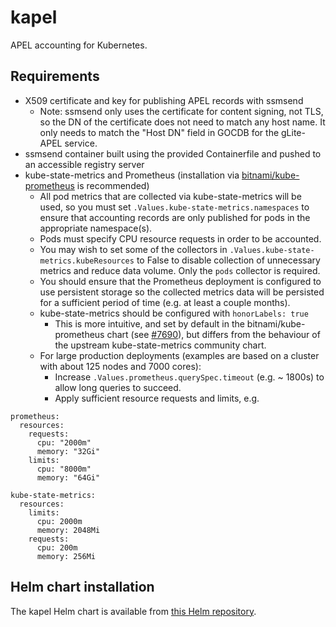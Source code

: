# kapel
APEL accounting for Kubernetes.

## Requirements
- X509 certificate and key for publishing APEL records with ssmsend
  - Note: ssmsend only uses the certificate for content signing, not TLS, so the DN of the certificate does not need to match any host name.
    It only needs to match the "Host DN" field in GOCDB for the gLite-APEL service.
- ssmsend container built using the provided Containerfile and pushed to an accessible registry server
- kube-state-metrics and Prometheus (installation via [bitnami/kube-prometheus](https://bitnami.com/stack/prometheus-operator/helm) is recommended)
  - All pod metrics that are collected via kube-state-metrics will be used, so you must set `.Values.kube-state-metrics.namespaces`
    to ensure that accounting records are only published for pods in the appropriate namespace(s).
  - Pods must specify CPU resource requests in order to be accounted.
  - You may wish to set some of the collectors in `.Values.kube-state-metrics.kubeResources` to False to disable collection of
    unnecessary metrics and reduce data volume. Only the `pods` collector is required.
  - You should ensure that the Prometheus deployment is configured to use persistent storage so the collected metrics data will be
    persisted for a sufficient period of time (e.g. at least a couple months).
  - kube-state-metrics should be configured with `honorLabels: true`
    - This is more intuitive, and set by default in the bitnami/kube-prometheus chart (see [#7690](https://github.com/bitnami/charts/issues/7690)),
      but differs from the behaviour of the upstream kube-state-metrics community chart.
  - For large production deployments (examples are based on a cluster with about 125 nodes and 7000 cores):
    - Increase `.Values.prometheus.querySpec.timeout` (e.g. ~ 1800s) to allow long queries to succeed.
    - Apply sufficient resource requests and limits, e.g.
```
prometheus:
  resources:
    requests:
      cpu: "2000m"
      memory: "32Gi"
    limits:
      cpu: "8000m"
      memory: "64Gi"

kube-state-metrics:
  resources:
    limits: 
      cpu: 2000m
      memory: 2048Mi
    requests: 
      cpu: 200m
      memory: 256Mi
```

## Helm chart installation
The kapel Helm chart is available from [this Helm repository](https://rptaylor.github.io/kapel/).
